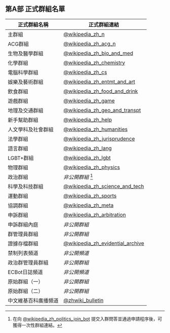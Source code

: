 ## 第A部 正式群組名單

| 正式群組名稱 | 正式群組連結 |
| ------------- | ---------- |
| 主群組 | [@wikipedia_zh_n](https://t.me/wikipedia_zh_n) |
| ACG群組 | [@wikipedia_zh_acg_n](https://t.me/wikipedia_zh_acg_n) |
| 生物及醫學群組 | [@wikipedia_zh_bio_and_med](https://t.me/wikipedia_zh_bio_and_med) |
| 化學群組 | [@wikipedia_zh_chemistry](https://t.me/wikipedia_zh_chemistry) |
| 電腦科學群組 | [@wikipedia_zh_cs](https://t.me/wikipedia_zh_cs) |
| 娛樂及藝術群組 | [@wikipedia_zh_entmt_and_art](https://t.me/wikipedia_zh_entmt_and_art) |
| 飲食群組 | [@wikipedia_zh_food_and_drink](https://t.me/wikipedia_zh_food_and_drink) |
| 遊戲群組 | [@wikipedia_zh_game](https://t.me/wikipedia_zh_game) |
| 地理及交通群組 | [@wikipedia_zh_geo_and_transpt](https://t.me/wikipedia_zh_geo_and_transpt) |
| 新手幫助群組 | [@wikipedia_zh_help](https://t.me/wikipedia_zh_help) |
| 人文學科及社會群組 | [@wikipedia_zh_humanities](https://t.me/wikipedia_zh_humanities) |
| 法學群組 | [@wikipedia_zh_jurisprudence](https://t.me/wikipedia_zh_jurisprudence) |
| 語言群組 | [@wikipedia_zh_lang](https://t.me/wikipedia_zh_lang) |
| LGBT+群組 | [@wikipedia_zh_lgbt](https://t.me/wikipedia_zh_lgbt) |
| 物理群組 | [@wikipedia_zh_physics](https://t.me/wikipedia_zh_physics) |
| 政治群組 | *非公開群組* [^pol] |
| 科學及科技群組 | [@wikipedia_zh_science_and_tech](https://t.me/wikipedia_zh_science_and_tech) |
| 運動群組 | [@wikipedia_zh_sports](https://t.me/wikipedia_zh_sports) |
| 協調群組 | [@wikipedia_zh_meta](https://t.me/wikipedia_zh_meta) |
| 申訴群組 | [@wikipedia_zh_arbitration](https://t.me/wikipedia_zh_arbitration) |
| 申訴群組內庭 | *非公開群組* |
| 群管理員群組 | *非公開群組* |
| 證據存檔群組 | [@wikipedia_zh_evidential_archive](https://t.me/wikipedia_zh_evidential_archive) |
| 禁制列表頻道 | *非公開頻道* |
| 政治群管理員群組 | *非公開群組* |
| ECBot日誌頻道 | *非公開頻道* |
| 原始群組（一） | *非公開群組* |
| 原始群組（二） | *非公開群組* |
| 中文維基百科廣播頻道 | [@zhwiki_bulletin](https://t.me/zhwiki_bulletin) |

[^pol]:在向 [@wikipedia_zh_politics_join_bot](https://t.me/wikipedia_zh_politics_join_bot) 提交入群問答並通過申請程序後，可獲得一次性群組連結。

